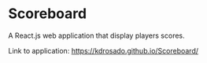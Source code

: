# Scoreboard
A React.js web application that display players scores.

Link to application: https://kdrosado.github.io/Scoreboard/
